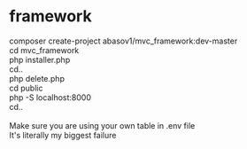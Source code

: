 # framework
composer create-project abasov1/mvc_framework:dev-master <br>
cd mvc_framework <br>
php installer.php <br>
cd.. <br>
php delete.php <br>
cd public <br>
php -S localhost:8000 <br>
cd.. <br>
<br>
Make sure you are using your own table in .env file <br>
It's literally my biggest failure

